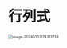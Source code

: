 # 行列式

<img src="https://cvp.oss-cn-shanghai.aliyuncs.com/picgo/202403031743910.png" alt="image-20240303174313738" style="zoom:50%;" />